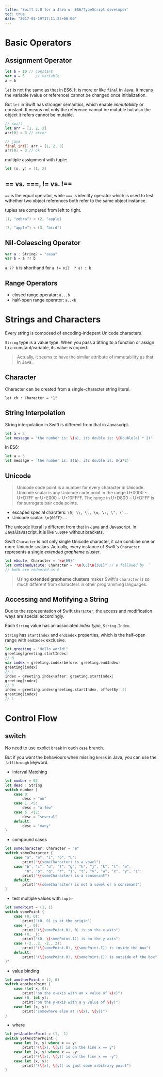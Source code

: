 ```yaml
---
title: 'Swift 3.0 for a Java or ES6/TypeScript developer'
toc: true
date: "2017-01-19T17:11:25+00:00"
---
```


# Basic Operators

## Assignment Operator



```swift
let b = 10 // constant
var a = 5	  // variable
a = b
```


`let` is not the same as that in ES6. 
It is more or like `final` in Java. It means the variable (value or reference) cannot be changed once initialization.

But `let` in Swift has stronger semantics, which enable *immutability* or constant. It means not only the reference cannot be mutable but also the object it refers cannot be mutable.



```swift
// swift
let arr = [1, 2, 3]
arr[0] = 3 // error
```




```java
// java
final int[] arr = [1, 2, 3]
arr[0] = 3 // ok
```


multiple assignment with tuple:



```swift
let (x, y) = (1, 2)
```


## == vs. ===, != vs. !==

`==` is the equal operator, while `===` is identity operator which is used to test wthether two object references both refer to the same object instance.

tuples are compared from left to right.



```swift
(1, "zebra") < (2, "apple)

(3, "apple") < (3, "bird")
```


## Nil-Colaescing Operator



```swift
var a : String? = "aaaa"
var b = a ?? b
```


`a ?? b` is shorthand for `a != nil  ? a! : b`

## Range Operators

- closed range operator: `a...b` 
- half-open range operator: `a..<b`

# Strings and Characters

Every string is composed of encoding-indepent Unicode characters.

`String` type is a value type. When you pass a String to a function or assign to a constant/variable, its value is copied.

> Actually, it seems to have the similar attribute of immutability as that in Java.

## Character

Character can be created from a single-character string literal.

`let ch : Character = "1"`


## String Interpolation

String interpolation in Swift is different from that in Javascript.



```swift
let a = 3
let message = "the number is: \(a), its double is: \(Double(a) * 2)"
```


In ES6:



```javascript
let a = 3
let message = `the number is: ${a}, its double is: ${a*2}`
```


## Unicode

> Unicode code point is a number for every character in Unicode.
> Unicode scalar is any Unicode code point in the range U+0000 ~ U+D7FF or U+E000 ~ U+10FFFF.
> The range in U+D800 ~ U+DFFF is for surrogate pair code points.

- escaped special charaters: `\0, \\, \t, \n, \r, \", \'` ..
- Unicode scalar: `\u{00FF}` ...

The unicode literal is different from that in Java and Javascript. In Java/Javascript, it is like `\u00FF` without brackets.

Swift `Character` is not only single Unicode character, it can combine one or more Unicode scalars. Actually, every instance of Swift's `Character` represents a single *extended grapheme cluster*.



```swift
let eAcute: Character = "\u{E9}"          
let combinedEacute: Character = "\u{65}\u{301}" // e followed by  ́
// both are rednered as é
```


> Using **extended grapheme clusters** makes Swift's `Character` is so much different from characters in other programming languages.

## Accessing and Mofifying a String

Due to the representation of Swift `Character`, the access and modification ways are special accordingly.

Each `String` value has an associated *index type*, `String.Index`.

`String` has `startIndex` and `endIndex` properties, which is the half-open range with `endIndex` exclusive.



```swift
let greeting = "Hello world!"
greeting[greeting.startIndex]
// H
var index = greeting.index(before: greeting.endIndex)
greeting[index]
// !
index = greeting.index(after: greeting.startIndex)
greeting[index]
// u
index = greeting.index(greeting.startIndex, offsetBy: 2)
greeting[index]
// l
```


# Control Flow

## switch

No need to use explict `break` in each `case` branch.

But if you want the behaviours when missing `break` in Java, you can use the `fallthrough` keyword.

- Interval Matching



```swift
let number = 62
let desc : String
switch number {
	case 0:
		desc = "no"
	case 1..<5:
		desc = "a few"
	case 5..<12:
		desc = "several"
	default:
		desc = "many"
}
```


- compound cases



```swift
let someCharacter: Character = "e"
switch someCharacter {
	case "a", "e", "i", "o", "u":
	    print("\(someCharacter) is a vowel")
	case "b", "c", "d", "f", "g", "h", "j", "k", "l", "m",
	     "n", "p", "q", "r", "s", "t", "v", "w", "x", "y", "z":
	    print("\(someCharacter) is a consonant")
	default:
	    print("\(someCharacter) is not a vowel or a consonant")
}
```


- test multiple values with `tuple`



```swift
let somePoint = (1, 1)
switch somePoint {
	case (0, 0):
	    print("(0, 0) is at the origin")
	case (_, 0):
	    print("(\(somePoint.0), 0) is on the x-axis")
	case (0, _):
	    print("(0, \(somePoint.1)) is on the y-axis")
	case (-2...2, -2...2):
	    print("(\(somePoint.0), \(somePoint.1)) is inside the box")
	default:
	    print("(\(somePoint.0), \(somePoint.1)) is outside of the box")
}”
```


- value binding



```swift
let anotherPoint = (2, 0)
switch anotherPoint {
	case (let x, 0):
	    print("on the x-axis with an x value of \(x)")
	case (0, let y):
	    print("on the y-axis with a y value of \(y)")
	case let (x, y):
	    print("somewhere else at (\(x), \(y))")
}
```


- where



```swift
let yetAnotherPoint = (1, -1)
switch yetAnotherPoint {
	case let (x, y) where x == y:
	    print("(\(x), \(y)) is on the line x == y")
	case let (x, y) where x == -y:
	    print("(\(x), \(y)) is on the line x == -y")
	case let (x, y):
	    print("(\(x), \(y)) is just some arbitrary point")
}
```




